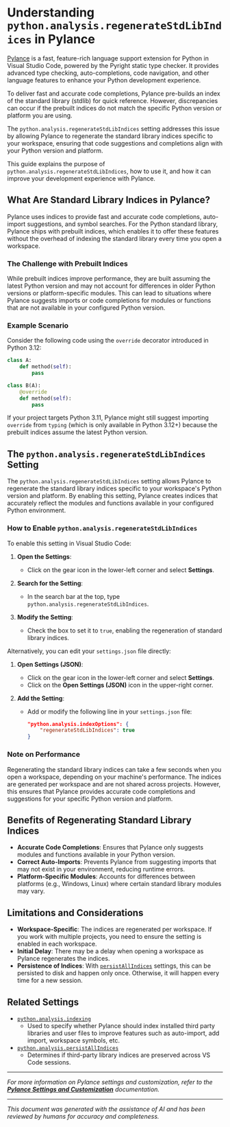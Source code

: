 # Understanding `python.analysis.regenerateStdLibIndices` in Pylance

[Pylance](https://marketplace.visualstudio.com/items?itemName=ms-python.vscode-pylance) is a fast, feature-rich language support extension for Python in Visual Studio Code, powered by the Pyright static type checker. It provides advanced type checking, auto-completions, code navigation, and other language features to enhance your Python development experience.

To deliver fast and accurate code completions, Pylance pre-builds an index of the standard library (stdlib) for quick reference. However, discrepancies can occur if the prebuilt indices do not match the specific Python version or platform you are using.

The `python.analysis.regenerateStdLibIndices` setting addresses this issue by allowing Pylance to regenerate the standard library indices specific to your workspace, ensuring that code suggestions and completions align with your Python version and platform.

This guide explains the purpose of `python.analysis.regenerateStdLibIndices`, how to use it, and how it can improve your development experience with Pylance.

## What Are Standard Library Indices in Pylance?

Pylance uses indices to provide fast and accurate code completions, auto-import suggestions, and symbol searches. For the Python standard library, Pylance ships with prebuilt indices, which enables it to offer these features without the overhead of indexing the standard library every time you open a workspace.

### The Challenge with Prebuilt Indices

While prebuilt indices improve performance, they are built assuming the latest Python version and may not account for differences in older Python versions or platform-specific modules. This can lead to situations where Pylance suggests imports or code completions for modules or functions that are not available in your configured Python version.

### Example Scenario

Consider the following code using the `override` decorator introduced in Python 3.12:

```python
class A:
    def method(self):
        pass

class B(A):
    @override
    def method(self):
        pass
```

If your project targets Python 3.11, Pylance might still suggest importing `override` from `typing` (which is only available in Python 3.12+) because the prebuilt indices assume the latest Python version.

## The `python.analysis.regenerateStdLibIndices` Setting

The `python.analysis.regenerateStdLibIndices` setting allows Pylance to regenerate the standard library indices specific to your workspace's Python version and platform. By enabling this setting, Pylance creates indices that accurately reflect the modules and functions available in your configured Python environment.

### How to Enable `python.analysis.regenerateStdLibIndices`

To enable this setting in Visual Studio Code:

1. **Open the Settings**:

   - Click on the gear icon in the lower-left corner and select **Settings**.

2. **Search for the Setting**:

   - In the search bar at the top, type `python.analysis.regenerateStdLibIndices`.

3. **Modify the Setting**:

   - Check the box to set it to `true`, enabling the regeneration of standard library indices.

Alternatively, you can edit your `settings.json` file directly:

1. **Open Settings (JSON)**:

   - Click on the gear icon in the lower-left corner and select **Settings**.
   - Click on the **Open Settings (JSON)** icon in the upper-right corner.

2. **Add the Setting**:

   - Add or modify the following line in your `settings.json` file:
     ```json
     "python.analysis.indexOptions": {
         "regenerateStdLibIndices": true
     }
     ```

### Note on Performance

Regenerating the standard library indices can take a few seconds when you open a workspace, depending on your machine's performance. The indices are generated per workspace and are not shared across projects. However, this ensures that Pylance provides accurate code completions and suggestions for your specific Python version and platform.

## Benefits of Regenerating Standard Library Indices

- **Accurate Code Completions**: Ensures that Pylance only suggests modules and functions available in your Python version.
- **Correct Auto-Imports**: Prevents Pylance from suggesting imports that may not exist in your environment, reducing runtime errors.
- **Platform-Specific Modules**: Accounts for differences between platforms (e.g., Windows, Linux) where certain standard library modules may vary.

## Limitations and Considerations

- **Workspace-Specific**: The indices are regenerated per workspace. If you work with multiple projects, you need to ensure the setting is enabled in each workspace.
- **Initial Delay**: There may be a delay when opening a workspace as Pylance regenerates the indices.
- **Persistence of Indices**: With [`persistAllIndices`](python_analysis_persistAllIndices.md) settings, this can be persisted to disk and happen only once. Otherwise, it will happen every time for a new session.

## Related Settings

- [`python.analysis.indexing`](python_analysis_indexing.md) 
   - Used to specify whether Pylance should index installed third party libraries and user files to improve features such as auto-import, add import, workspace symbols, etc.
- [`python.analysis.persistAllIndices`](python_analysis_persistAllIndices.md)
   - Determines if third-party library indices are preserved across VS Code sessions.

---

*For more information on Pylance settings and customization, refer to the **[Pylance Settings and Customization](https://code.visualstudio.com/docs/python/settings-reference)** documentation.*

---

*This document was generated with the assistance of AI and has been reviewed by humans for accuracy and completeness.*
